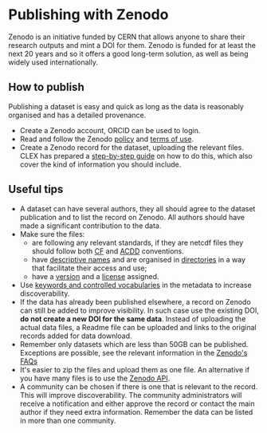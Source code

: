 # Publishing with Zenodo

Zenodo is an initiative funded by CERN that allows anyone to share their research outputs and mint a DOI for them. Zenodo is funded for at least the next 20 years and so it offers a good long-term solution, as well as being widely used internationally.

## How to publish
Publishing a dataset is easy and quick as long as the data is reasonably organised and has a detailed provenance.

* Create a Zenodo account, ORCID can be used to login.
* Read and follow the Zenodo [policy](https://about.zenodo.org/policies/) and [terms of use](https://about.zenodo.org/terms/).
* Create a Zenodo record for the dataset, uploading the relevant files. CLEX has prepared a [step-by-step guide](../appendix/zenodo.md) on how to do this, which also cover the kind of information you should include.

## Useful tips 

* A dataset can have several authors, they all should agree to the dataset publication and to list the record on Zenodo. All authors should have made a significant contribution to the data.
* Make sure the files:
    * are following any relevant standards, if they are netcdf files they should follow both [CF](../concepts/cf-conventions) and [ACDD](../concepts/acdd-conventions.md) conventions.
    * have [descriptive names](../tech/filenames.md) and are organised in [directories](../tech/drs.md) in a way that facilitate their access and use;
    * have a [version](versioning-data) and a [license](../concepts/license-data.md) assigned.
* Use [keywords and controlled vocabularies](../concepts/controlled-vocab.md) in the metadata to increase discoverability.
* If the data has already been published elsewhere, a record on Zenodo can still be added to improve visibility. In such case use the existing DOI, **do not create a new DOI for the same data**. Instead of uploading the actual data files, a Readme file can be uploaded and links to the original records added for data download.
* Remember only datasets which are less than 50GB can be published. Exceptions are possible, see the relevant information in the [Zenodo's FAQs](https://help.zenodo.org)
* It's easier to zip the files and upload them as one file. An alternative if you have many files is to use the [Zenodo API](https://developers.zenodo.org).
* A community can be chosen if there is one that is relevant to the record. This will improve discoverability. The community administrators will receive a notification and either approve the record or contact the main author if they need extra information. Remember the data can be listed in more than one community. 
